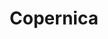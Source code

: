 ---
blog: https://copernica.com/en/blog
codehost: https://github.com/https://github.com/CopernicaMarketingSoftware
facebook: https://facebook.com/copernicanl
googleplus: https://plus.google.com/+copernica
instagram: https://instagram.com/copernica.emailsoftware
linkedin: https://linkedin.com/company/copernica
logohandle: copernica
sort: copernica
title: Copernica
twitter: https://x.com/Copernica
website: https://www.copernica.com/en
---
